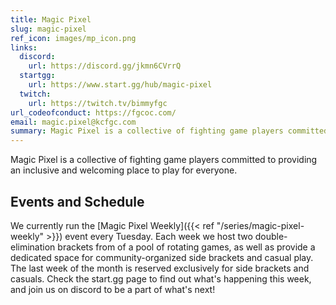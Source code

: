 ```yaml
---
title: Magic Pixel
slug: magic-pixel
ref_icon: images/mp_icon.png
links:
  discord:
    url: https://discord.gg/jkmn6CVrrQ
  startgg:
    url: https://www.start.gg/hub/magic-pixel
  twitch:
    url: https://twitch.tv/bimmyfgc
url_codeofconduct: https://fgcoc.com/
email: magic.pixel@kcfgc.com
summary: Magic Pixel is a collective of fighting game players committed to providing an inclusive and welcoming place to play for everyone. We currently run the Magic Pixel Weekly event every Tuesday.
---
```


Magic Pixel is a collective of fighting game players committed to providing an inclusive and welcoming place to play for everyone.

## Events and Schedule

We currently run the [Magic Pixel Weekly]({{< ref "/series/magic-pixel-weekly" >}}) event every Tuesday. Each week we host two double-elimination brackets from of a pool of rotating games, as well as provide a dedicated space for community-organized side brackets and casual play. The last week of the month is reserved exclusively for side brackets and casuals. Check the start.gg page to find out what's happening this week, and join us on discord to be a part of what's next!
